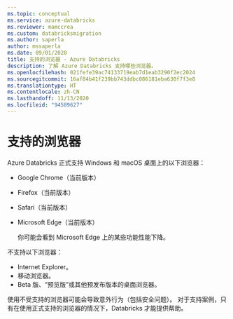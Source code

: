 ```yaml
---
ms.topic: conceptual
ms.service: azure-databricks
ms.reviewer: mamccrea
ms.custom: databricksmigration
ms.author: saperla
author: mssaperla
ms.date: 09/01/2020
title: 支持的浏览器 - Azure Databricks
description: 了解 Azure Databricks 支持哪些浏览器。
ms.openlocfilehash: 021fefe39ac74133719eab7d1eab3290f2ec2024
ms.sourcegitcommit: 16af84b41f239bb743ddbc086181eba630f7f3e8
ms.translationtype: HT
ms.contentlocale: zh-CN
ms.lasthandoff: 11/13/2020
ms.locfileid: "94589627"
---
```

# <a name="supported-browsers"></a>支持的浏览器

Azure Databricks 正式支持 Windows 和 macOS 桌面上的以下浏览器：

* Google Chrome（当前版本）
* Firefox（当前版本）
* Safari（当前版本）
* Microsoft Edge（当前版本）

  你可能会看到 Microsoft Edge 上的某些功能性能下降。

不支持以下浏览器：

* Internet Explorer。
* 移动浏览器。
* Beta 版、“预览版”或其他预发布版本的桌面浏览器。

使用不受支持的浏览器可能会导致意外行为（包括安全问题）。 对于支持案例，只有在使用正式支持的浏览器的情况下，Databricks 才能提供帮助。